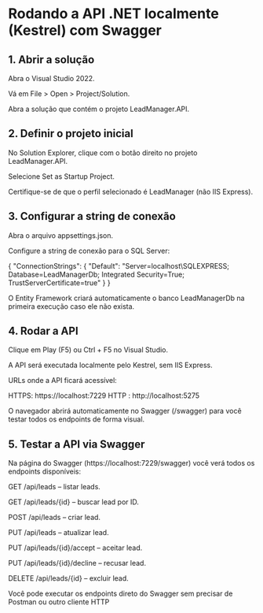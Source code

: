 # Rodando a API .NET localmente (Kestrel) com Swagger
## 1. Abrir a solução

Abra o Visual Studio 2022.

Vá em File > Open > Project/Solution.

Abra a solução que contém o projeto LeadManager.API.

## 2. Definir o projeto inicial

No Solution Explorer, clique com o botão direito no projeto LeadManager.API.

Selecione Set as Startup Project.

Certifique-se de que o perfil selecionado é LeadManager (não IIS Express).

## 3. Configurar a string de conexão

Abra o arquivo appsettings.json.

Configure a string de conexão para o SQL Server:

{
  "ConnectionStrings": {
    "Default": "Server=localhost\\SQLEXPRESS; Database=LeadManagerDb; Integrated Security=True; TrustServerCertificate=true"
  }
}


O Entity Framework criará automaticamente o banco LeadManagerDb na primeira execução caso ele não exista.

## 4. Rodar a API

Clique em Play (F5) ou Ctrl + F5 no Visual Studio.

A API será executada localmente pelo Kestrel, sem IIS Express.

URLs onde a API ficará acessível:

HTTPS: https://localhost:7229
HTTP : http://localhost:5275


O navegador abrirá automaticamente no Swagger (/swagger) para você testar todos os endpoints de forma visual.

## 5. Testar a API via Swagger

Na página do Swagger (https://localhost:7229/swagger) você verá todos os endpoints disponíveis:

GET /api/leads – listar leads.

GET /api/leads/{id} – buscar lead por ID.

POST /api/leads – criar lead.

PUT /api/leads – atualizar lead.

PUT /api/leads/{id}/accept – aceitar lead.

PUT /api/leads/{id}/decline – recusar lead.

DELETE /api/leads/{id} – excluir lead.

Você pode executar os endpoints direto do Swagger sem precisar de Postman ou outro cliente HTTP
